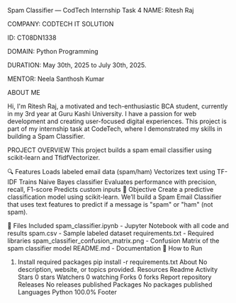 Spam Classifier — CodTech Internship Task 4 
NAME: Ritesh Raj

COMPANY: CODTECH IT SOLUTION

ID: CT08DN1338

DOMAIN: Python Programming

DURATION: May 30th, 2025 to July 30th, 2025.

MENTOR: Neela Santhosh Kumar

ABOUT ME

Hi, I'm Ritesh Raj, a motivated and tech-enthusiastic BCA student, currently in my 3rd year at Guru Kashi University. I have a passion for web development and creating user-focused digital experiences. This project is part of my internship task at CodeTech, where I demonstrated my skills in building a Spam Classifier.

PROJECT OVERVIEW
This project builds a spam email classifier using scikit-learn and TfidfVectorizer.

🔍 Features
Loads labeled email data (spam/ham)
Vectorizes text using TF-IDF
Trains Naive Bayes classifier
Evaluates performance with precision, recall, F1-score
Predicts custom inputs
🎯 Objective Create a predictive classification model using scikit-learn. We’ll build a Spam Email Classifier that uses text features to predict if a message is "spam" or "ham" (not spam).

📁 Files Included
spam_classifier.ipynb - Jupyter Notebook with all code and results
spam.csv - Sample labeled dataset
requirements.txt - Required libraries
spam_classifier_confusion_matrix.png - Confusion Matrix of the spam classifier model
README.md - Documentation
🚀 How to Run
1. Install required packages
pip install -r requirements.txt
About
No description, website, or topics provided.
Resources
 Readme
 Activity
Stars
 0 stars
Watchers
 0 watching
Forks
 0 forks
Report repository
Releases
No releases published
Packages
No packages published
Languages
Python
100.0%
Footer
